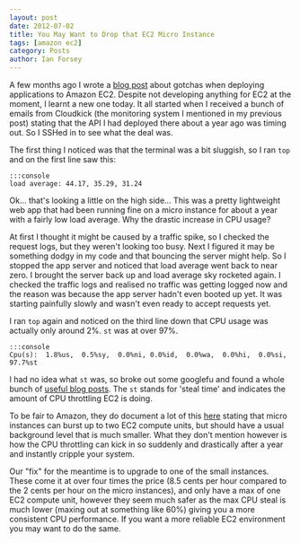 ```yaml
---
layout: post
date: 2012-07-02
title: You May Want to Drop that EC2 Micro Instance
tags: [amazon ec2]
category: Posts
author: Ian Forsey
---
```


A few months ago I wrote a [blog post](http://theon.github.com/amazon-ec2-gotchas.html) about gotchas when deploying applications to Amazon EC2. Despite not developing anything for EC2 at the moment, I learnt a new one today. It all started when I received a bunch of emails from Cloudkick (the monitoring system I mentioned in my previous post) stating that the API I had deployed there about a year ago was timing out. So I SSHed in to see what the deal was.

The first thing I noticed was that the terminal was a bit sluggish, so I ran `top` and on the first line saw this:

    :::console
    load average: 44.17, 35.29, 31.24
    
Ok... that's looking a little on the high side...  This was a pretty lightweight web app that had been running fine on a micro instance for about a year with a fairly low load average. Why the drastic increase in CPU usage?

At first I thought it might be caused by a traffic spike, so I checked the request logs, but they weren't looking too busy.
Next I figured it may be something dodgy in my code and that bouncing the server might help. So I stopped the app server and noticed that load average went back to near zero. I brought the server back up and load average sky rocketed again. I checked the traffic logs and realised no traffic was getting logged now and the reason was because the app server hadn't even booted up yet. It was starting painfully slowly and wasn't even ready to accept requests yet.

I ran `top` again and noticed on the third line down that CPU usage was actually only around 2%. `st` was at over 97%.

    :::console
    Cpu(s):  1.8%us,  0.5%sy,  0.0%ni, 0.0%id,  0.0%wa,  0.0%hi,  0.0%si,  97.7%st

I had no idea what `st` was, so broke out some googlefu and found a whole bunch of [useful blog posts](http://gregsramblings.com/2011/02/07/amazon-ec2-micro-instance-cpu-steal/). The `st` stands for 'steal time' and indicates the amount of CPU throttling EC2 is doing. 

To be fair to Amazon, they do document a lot of this [here](http://docs.amazonwebservices.com/AWSEC2/latest/UserGuide/concepts_micro_instances.html) stating that micro instances can burst up to two EC2 compute units, but should have a usual background level that is much smaller. What they don't mention however is how the CPU throttling can kick in so suddenly and drastically after a year and instantly cripple your system. 

Our "fix" for the meantime is to upgrade to one of the small instances. These come it at over four times the price (8.5 cents per hour compared to the 2 cents per hour on the micro instances), and only have a max of one EC2 compute unit, however they seem much safer as the max CPU steal is much lower (maxing out at something like 60%) giving you a more consistent CPU performance. If you want a more reliable EC2 environment you may want to do the same.